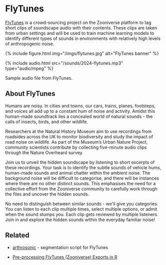 # FlyTunes

[FlyTunes](https://www.zooniverse.org/projects/nhmcommunityscience/flytunes) is a crowd-sourcing project on the Zooniverse platform to tag short clips of soundscape audio with their contents. These clips are taken from urban settings and will be used to train machine learning models to identify different types of sounds in environments with relatively high levels of anthropogenic noise.

{% include figure.html img="/imgs/flytunes.jpg" alt="FlyTunes banner" %}

{% include audio.html src="/sounds/2024-flytunes.mp3" type="audio/mpeg" %}

Sample audio file from FlyTunes.

## About FlyTunes

Humans are noisy. In cities and towns, our cars, trains, planes, footsteps, and voices all add up to a constant hum of noise and activity. Amidst this human-made soundtrack lies a concealed world of natural sounds - the calls of insects, birds, and other wildlife.

Researchers at the Natural History Museum aim to use recordings from roadsides across the UK to monitor biodiversity and study the impact of road noise on wildlife. As part of the Museum’s Urban Nature Project, community scientists contribute by collecting five-minute audio clips through the Nature Overheard survey.

Join us to unveil the hidden soundscape by listening to short excerpts of these recordings. Your task is to identify the subtle sounds of vehicle hums, human-made sounds and animal chatter within the ambient noise. The background noise will be difficult to categorise, and there will be instances where there are no other distinct sounds. This emphasises the need for a collective effort from the Zooniverse community to carefully work through the files and uncover the hidden sounds.

No need to distinguish between similar sounds - we'll give you categories. You can listen to each clip multiple times, select multiple options, or admit when the sound stumps you. Each clip gets reviewed by multiple listeners. Join in and explore the hidden sounds within the everyday familiar noise!

## Related

- [arthrosonic](https://github.com/edwbaker/arthrosonic) - segmentation script for FlyTunes

- [Pre-processing FlyTunes (Zooniverse) Exports in R](https://reports.ebaker.me.uk/NHMDE-FlyTunes-Preprocess)
